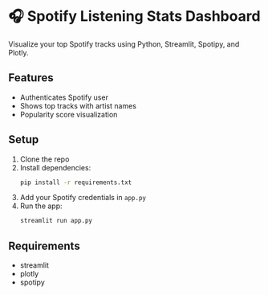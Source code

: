 # 🎧 Spotify Listening Stats Dashboard

Visualize your top Spotify tracks using Python, Streamlit, Spotipy, and Plotly.

## Features
- Authenticates Spotify user
- Shows top tracks with artist names
- Popularity score visualization

## Setup
1. Clone the repo
2. Install dependencies:
   ```bash
   pip install -r requirements.txt
   ```
3. Add your Spotify credentials in `app.py`
4. Run the app:
   ```bash
   streamlit run app.py
   ```

## Requirements
- streamlit
- plotly
- spotipy
